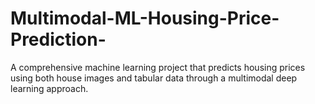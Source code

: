 # Multimodal-ML-Housing-Price-Prediction-
A comprehensive machine learning project that predicts housing prices using both house images and tabular data through a multimodal deep learning approach.
